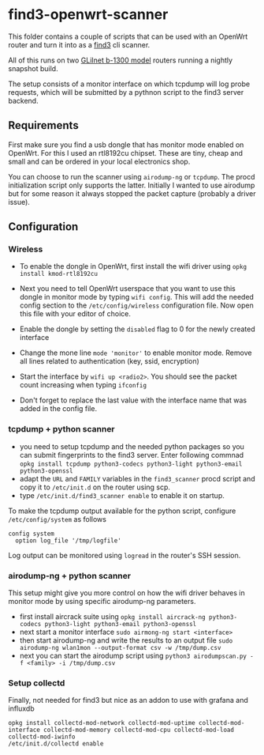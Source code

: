 # find3-openwrt-scanner #
This folder contains a couple of scripts that can be used with an OpenWrt router and turn it into as a [find3](https://www.internalpositioning.com) cli scanner.

All of this runs on two [GLiInet b-1300 model](https://www.gl-inet.com/products/gl-b1300/) routers running a nightly snapshot build.

The setup consists of a monitor interface on which tcpdump will log probe requests, which will be submitted by a pythnon script to the 
find3 server backend.

## Requirements ##

First make sure you find a usb dongle that has monitor mode enabled on OpenWrt. For this I used an rtl8192cu chipset. 
These are tiny, cheap and small and can be ordered in your local electronics shop.

You can choose to run the scanner using `airodump-ng` or `tcpdump`. The procd initialization script only supports the latter.
Initially I wanted to use airodump but for some reason it always stopped the packet capture (probably a driver issue).

## Configuration ##

### Wireless ###

* To enable the dongle in OpenWrt, first install the wifi driver using `opkg install kmod-rtl8192cu`
* Next you need to tell OpenWrt userspace that you want to use this dongle in monitor mode by typing `wifi config`.
This will add the needed config section to the `/etc/config/wireless` configuration file. Now open this file with your editor of choice.

* Enable the dongle by setting the `disabled` flag to 0 for the newly created interface
* Change the mone line  `mode 'monitor'` to enable monitor mode. Remove all lines related to authentication (key, ssid, encryption)
* Start the interface by `wifi up <radio2>`. You should see the packet count increasing when typing `ifconfig`
* Don't forget to replace the last value with the interface name that was added in the config file.

### tcpdump + python scanner ###
* you need to setup tcpdump and the needed python packages so you can submit fingerprints to the find3 server. Enter following commnad `opkg install tcpdump python3-codecs python3-light python3-email python3-openssl`
* adapt the `URL` and `FAMILY` variables in the `find3_scanner` procd script and copy it to `/etc/init.d` on the router using scp.
* type `/etc/init.d/find3_scanner enable` to enable it on startup.

To make the tcpdump output available for the python script, configure `/etc/config/system` as follows

```
config system
  option log_file '/tmp/logfile'
```

Log output can be monitored using `logread` in the router's SSH session.

### airodump-ng + python scanner ###
This setup might give you more control on how the wifi driver behaves in monitor mode by using specific airodump-ng parameters.

* first install aircrack suite using `opkg install aircrack-ng python3-codecs python3-light python3-email python3-openssl`
* next start a monitor interface `sudo airmong-ng start <interface>`
* then start airodump-ng and write the results to an output file `sudo airodump-ng wlan1mon --output-format csv -w /tmp/dump.csv`
* next you can start the airodump script using `python3 airodumpscan.py -f <family> -i /tmp/dump.csv`

### Setup collectd ###
Finally, not needed for find3 but nice as an addon to use with grafana and influxdb

```
opkg install collectd-mod-network collectd-mod-uptime collectd-mod-interface collectd-mod-memory collectd-mod-cpu collectd-mod-load collectd-mod-iwinfo
/etc/init.d/collectd enable
```

